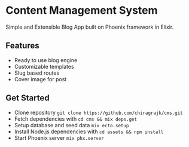 # Content Management System

Simple and Extensible Blog App built on Phoenix framework in Elixir.

## Features

* Ready to use blog engine
* Customizable templates
* Slug based routes
* Cover image for post

## Get Started

* Clone repository `git clone https://github.com/chiragrajk/cms.git`
* Fetch dependencies with `cd cms && mix deps.get`
* Setup database and seed data `mix ecto.setup`
* Install Node.js dependencies with `cd assets && npm install`
* Start Phoenix server `mix phx.server`
